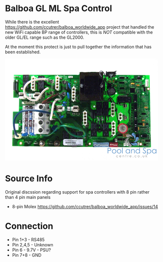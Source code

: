 # Balboa GL ML Spa Control

While there is the excellent https://github.com/ccutrer/balboa_worldwide_app project that handled the new WiFi capable BP range of controllers, this is *NOT* compatible with the older GL/EL range such as the GL2000.

At the moment this protect is just to pull together the information that has been established.

![gl2000](GL2000_pcb_2.jpg)

# Source Info
Original discssion regarding support for spa controllers with 8 pin rather than 4 pin main panels
* 8-pin Molex https://github.com/ccutrer/balboa_worldwide_app/issues/14


# Connection
* Pin 1+3 - RS485
* Pin 2,4,5 - Unknown
* Pin 6   - 9.7V - PSU?
* Pin 7+8 - GND
